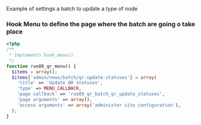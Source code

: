 Example of settings a batch to update a type of node 

### Hook Menu to define the page where the batch are going o take place
``` php
<?php 
/**
 * Implements hook_menu().
 */
function rue89_qr_menu() {
  $items = array();
  $items['admin/news/batch/qr-update-statuses'] = array(
    'title' => 'Update QR statuses',
    'type' => MENU_CALLBACK,
    'page callback' => 'rue89_qr_batch_qr_update_statuses',
    'page arguments' => array(),
    'access arguments' => array('administer site configuration'),
  );
}
```